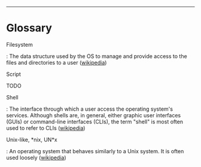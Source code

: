 ---

# Glossary

<a id="filesystem" class="glossary_entry">Filesystem</a>

: The data structure used by the OS to manage and provide access to the files and directories to a user ([wikipedia](https://en.wikipedia.org/wiki/File_system))

<a id="script" class="glossary_entry">Script</a>

TODO

<a id="shell" class="glossary_entry">Shell</a>

: The interface through which a user access the operating system's services. Although shells are, in general, either graphic user interfaces (GUIs) or command-line interfaces (CLIs),  the term "shell" is most often used to refer to CLIs ([wikipedia](https://en.wikipedia.org/wiki/Shell_(computing)))

<a id="unix-like" class="glossary_entry">Unix-like, \*nix, UN\*x</a>

: An operating system that behaves similarly to a Unix system. It is often used loosely ([wikipedia](https://en.wikipedia.org/wiki/Unix-like))
